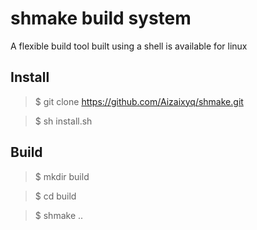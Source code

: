 # shmake build system
A flexible build tool built using a shell is available for linux

## Install
> $ git clone https://github.com/Aizaixyq/shmake.git

> $ sh install.sh

## Build
> $ mkdir build 

> $ cd build

> $ shmake ..
